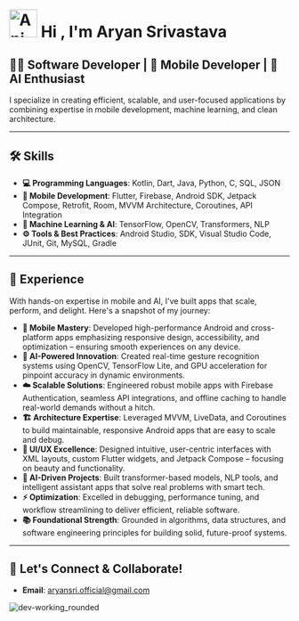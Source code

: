 # <img src="https://iam-weijie.github.io/wave/hand-emoji.svg" alt="Animated Emoji" width="50" height="50"> Hi , I'm Aryan Srivastava 

## 👨‍💻 Software Developer | 📱 Mobile Developer | 🤖 AI Enthusiast  

I specialize in creating efficient, scalable, and user-focused applications by combining expertise in mobile development, machine learning, and clean architecture.

---

## 🛠️ Skills  

- **💻 Programming Languages**: Kotlin, Dart, Java, Python, C, SQL, JSON  
- **📱 Mobile Development**: Flutter, Firebase, Android SDK, Jetpack Compose, Retrofit, Room, MVVM Architecture, Coroutines, API Integration  
- **🧠 Machine Learning & AI**: TensorFlow, OpenCV, Transformers, NLP  
- **⚙️ Tools & Best Practices**: Android Studio, SDK, Visual Studio Code, JUnit, Git, MySQL, Gradle  

---

## 🌟 Experience  

With hands-on expertise in mobile and AI, I've built apps that scale, perform, and delight. Here's a snapshot of my journey:  

- **📱 Mobile Mastery**: Developed high-performance Android and cross-platform apps emphasizing responsive design, accessibility, and optimization – ensuring smooth experiences on any device.  
- **🤖 AI-Powered Innovation**: Created real-time gesture recognition systems using OpenCV, TensorFlow Lite, and GPU acceleration for pinpoint accuracy in dynamic environments.  
- **☁️ Scalable Solutions**: Engineered robust mobile apps with Firebase Authentication, seamless API integrations, and offline caching to handle real-world demands without a hitch.  
- **🏗️ Architecture Expertise**: Leveraged MVVM, LiveData, and Coroutines to build maintainable, responsive Android apps that are easy to scale and debug.  
- **🎨 UI/UX Excellence**: Designed intuitive, user-centric interfaces with XML layouts, custom Flutter widgets, and Jetpack Compose – focusing on beauty and functionality.  
- **🧠 AI-Driven Projects**: Built transformer-based models, NLP tools, and intelligent assistant apps that solve real problems with smart tech.  
- **⚡ Optimization**: Excelled in debugging, performance tuning, and workflow streamlining to deliver efficient, reliable software.  
- **📚 Foundational Strength**: Grounded in algorithms, data structures, and software engineering principles for building solid, future-proof systems.  

---

## 🔗 Let's Connect & Collaborate!
 
- **Email**: aryansri.official@gmail.com


![dev-working_rounded](https://github.com/user-attachments/assets/94771fb3-5346-4731-959f-1d5223b48ebd)

